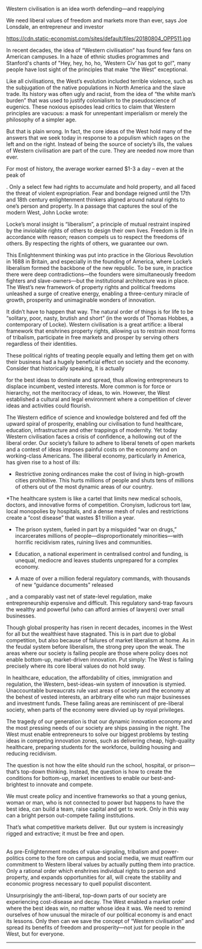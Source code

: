 Western civilisation is an idea worth defending—and reapplying

We need liberal values of freedom and markets more than ever, says Joe Lonsdale, an entrepreneur and investor

https://cdn.static-economist.com/sites/default/files/20180804_OPP511.jpg

In recent decades, the idea of “Western civilisation” has found few fans on American campuses. In a haze of ethnic studies programmes and Stanford's chants of "Hey, hey, ho, ho, ‘Western Civ’ has got to go!", many people have lost sight of the principles that make “the West” exceptional.

Like all civilisations, the West’s evolution included terrible violence, such as the subjugation of the native populations in North America and the slave trade. Its history was often ugly and racist, from the idea of “the white man’s burden” that was used to justify colonialism to the pseudoscience of eugenics. These noxious episodes lead critics to claim that Western principles are vacuous: a mask for unrepentant imperialism or merely the philosophy of a simpler age.

But that is plain wrong. In fact, the core ideas of the West hold many of the answers that we seek today in response to a populism which rages on the left and on the right. Instead of being the source of society’s ills, the values of Western civilisation are part of the cure. They are needed now more than ever.

For most of history, the average worker earned $1-3 a day – even at the peak of 

. Only a select few had rights to accumulate and hold property, and all faced the threat of violent expropriation. Fear and bondage reigned until the 17th and 18th century enlightenment thinkers aligned around natural rights to one’s person and property. In a passage that captures the soul of the modern West, John Locke wrote:

Locke’s moral insight is “liberalism”, a principle of mutual restraint inspired by the inviolable rights of others to design their own lives. Freedom is life in accordance with reason; reason compels us to respect the freedoms of others. By respecting the rights of others, we guarantee our own.

This Enlightenment thinking was put into practice in the Glorious Revolution in 1688 in Britain, and especially in the founding of America, where Locke’s liberalism formed the backbone of the new republic. To be sure, in practice there were deep contradictions—the founders were simultaneously freedom fighters and slave-owners—but the institutional architecture was in place. The West’s new framework of property rights and political freedoms unleashed a surge of creative energy, enabling a three-century miracle of growth, prosperity and unimaginable wonders of innovation.

It didn’t have to happen that way. The natural order of things is for life to be “solitary, poor, nasty, brutish and short” (in the words of Thomas Hobbes, a contemporary of Locke). Western civilisation is a great artifice: a liberal framework that enshrines property rights, allowing us to restrain most forms of tribalism, participate in free markets and prosper by serving others regardless of their identities.

These political rights of treating people equally and letting them get on with their business had a hugely beneficial effect on society and the economy. Consider that historically speaking, it is actually 

 for the best ideas to dominate and spread, thus allowing entrepreneurs to displace incumbent, vested interests. More common is for force or hierarchy, not the meritocracy of ideas, to win. However, the West established a cultural and legal environment where a competition of clever ideas and activities could flourish. 

The Western edifice of science and knowledge bolstered and fed off the upward spiral of prosperity, enabling our civilisation to fund healthcare, education, infrastructure and other trappings of modernity. Yet today Western civilisation faces a crisis of confidence, a hollowing out of the liberal order. Our society’s failure to adhere to liberal tenets of open markets and a contest of ideas imposes painful costs on the economy and on working-class Americans. The illiberal economy, particularly in America, has given rise to a host of ills:

* Restrictive zoning ordinances make the cost of living in high-growth cities prohibitive. This hurts millions of people and shuts tens of millions of others out of the most dynamic areas of our country.

*The healthcare system is like a cartel that limits new medical schools, doctors, and innovative forms of competition. Cronyism, ludicrous tort law, local monopolies by hospitals, and a dense mesh of rules and restrictions create a “cost disease” that wastes $1 trillion a year.

* The prison system, fueled in part by a misguided “war on drugs,” incarcerates millions of people—disproportionately minorities—with horrific recidivism rates, ruining lives and communities.

* Education, a national experiment in centralised control and funding, is unequal, mediocre and leaves students unprepared for a complex economy.

* A maze of over a million federal regulatory commands, with thousands of new “guidance documents” released 

, and a comparably vast net of state-level regulation, make entrepreneurship expensive and difficult. This regulatory sand-trap favours the wealthy and powerful (who can afford armies of lawyers) over small businesses.

Though global prosperity has risen in recent decades, incomes in the West for all but the wealthiest have stagnated. This is in part due to global competition, but also because of failures of market liberalism at home. As in the feudal system before liberalism, the strong prey upon the weak. The areas where our society is failing people are those where policy does not enable bottom-up, market-driven innovation. Put simply: The West is failing precisely where its core liberal values do not hold sway.  

In healthcare, education, the affordability of cities, immigration and regulation, the Western, best-ideas-win system of innovation is stymied. Unaccountable bureaucrats rule vast areas of society and the economy at the behest of vested interests, an arbitrary elite who run major businesses and investment funds. These failing areas are reminiscent of pre-liberal society, when parts of the economy were divvied up by royal privileges.

The tragedy of our generation is that our dynamic innovation economy and the most pressing needs of our society are ships passing in the night. The West must enable entrepreneurs to solve our biggest problems by testing ideas in competing innovation zones, such as delivering cheap, high-quality healthcare, preparing students for the workforce, building housing and reducing recidivism. 

The question is not how the elite should run the school, hospital, or prison—that’s top-down thinking. Instead, the question is how to create the conditions for bottom-up, market incentives to enable our best-and-brightest to innovate and compete.

We must create policy and incentive frameworks so that a young genius, woman or man, who is not connected to power but happens to have the best idea, can build a team, raise capital and get to work. Only in this way can a bright person out-compete failing institutions. 

That’s what competitive markets deliver.  But our system is increasingly rigged and extractive; it must be free and open.                                                                                    

As pre-Enlightenment modes of value-signaling, tribalism and power-politics come to the fore on campus and social media, we must reaffirm our commitment to Western liberal values by actually putting them into practice. Only a rational order which enshrines individual rights to person and property, and expands opportunities for all, will create the stability and economic progress necessary to quell populist discontent.  

Unsurprisingly the anti-liberal, top-down parts of our society are experiencing cost-disease and decay. The West enabled a market order where the best ideas win, no matter whose idea it was. We need to remind ourselves of how unusual the miracle of our political economy is and enact its lessons. Only then can we save the concept of “Western civilisation” and spread its benefits of freedom and prosperity—not just for people in the West, but for everyone.

______________
